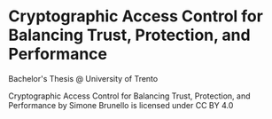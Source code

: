 # Cryptographic Access Control for Balancing Trust, Protection, and Performance

Bachelor's Thesis @ University of Trento

Cryptographic Access Control for Balancing Trust, Protection, and Performance by Simone Brunello is licensed under CC BY 4.0 
